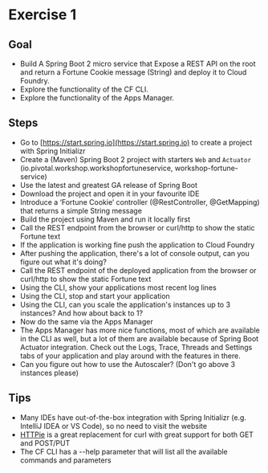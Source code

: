 # Exercise 1

## Goal

* Build A Spring Boot 2 micro service that Expose a REST API on the root and return a 
Fortune Cookie message (String) and deploy it to Cloud Foundry.
* Explore the functionality of the CF CLI.
* Explore the functionality of the Apps Manager.

## Steps 

* Go to [https://start.spring.io](https://start.spring.io) to create a project with Spring Initializr
* Create a (Maven) Spring Boot 2 project with starters `Web` and `Actuator` (io.pivotal.workshop.workshopfortuneservice, workshop-fortune-service)
* Use the latest and greatest GA release of Spring Boot
* Download the project and open it in your favourite IDE
* Introduce a ‘Fortune Cookie’ controller (@RestController, @GetMapping) that returns a simple String message
* Build the project using Maven and run it locally first
* Call the REST endpoint from the browser or curl/http to show the static Fortune text
* If the application is working fine push the application to Cloud Foundry
* After pushing the application, there's a lot of console output, can you figure out what it's doing?
* Call the REST endpoint of the deployed application from the browser or curl/http to show the static Fortune text
* Using the CLI, show your applications most recent log lines
* Using the CLI, stop and start your application
* Using the CLI, can you scale the application's instances up to 3 instances? And how about back to 1?
* Now do the same via the Apps Manager
* The Apps Manager has more nice functions, most of which are available in the CLI as well, but a lot of them are available because of Spring Boot Actuator integration. Check out the Logs, Trace, Threads and Settings tabs of your application and play around with the features in there.
* Can you figure out how to use the Autoscaler? (Don't go above 3 instances please)

## Tips

* Many IDEs have out-of-the-box integration with Spring Initializr (e.g. IntelliJ IDEA or VS Code), so no need to visit the website
* [HTTPie](https://httpie.org/) is a great replacement for curl with great support for both GET and POST/PUT
* The CF CLI has a --help parameter that will list all the available commands and parameters
